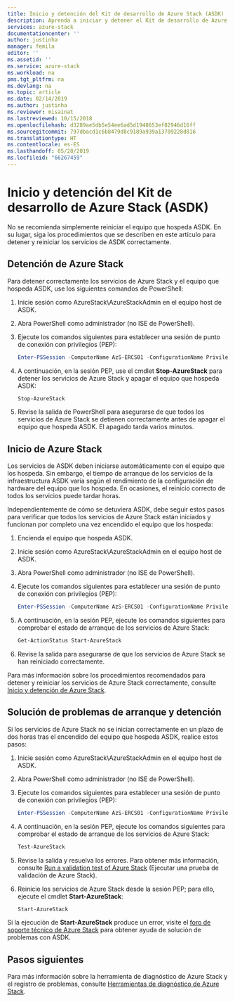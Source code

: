 ```yaml
---
title: Inicio y detención del Kit de desarrollo de Azure Stack (ASDK) | Microsoft Docs
description: Aprenda a iniciar y detener el Kit de desarrollo de Azure Stack (ASDK).
services: azure-stack
documentationcenter: ''
author: justinha
manager: femila
editor: ''
ms.assetid: ''
ms.service: azure-stack
ms.workload: na
pms.tgt_pltfrm: na
ms.devlang: na
ms.topic: article
ms.date: 02/14/2019
ms.author: justinha
ms.reviewer: misainat
ms.lastreviewed: 10/15/2018
ms.openlocfilehash: d3289ae5db5e54ee6ad5d1948653ef82946d16ff
ms.sourcegitcommit: 797dbacd1c6b8479d8c9189a939a13709228d816
ms.translationtype: HT
ms.contentlocale: es-ES
ms.lasthandoff: 05/28/2019
ms.locfileid: "66267459"
---
```

# <a name="start-and-stop-the-azure-stack-development-kit-asdk"></a>Inicio y detención del Kit de desarrollo de Azure Stack (ASDK)
No se recomienda simplemente reiniciar el equipo que hospeda ASDK. En su lugar, siga los procedimientos que se describen en este artículo para detener y reiniciar los servicios de ASDK correctamente. 

## <a name="stop-azure-stack"></a>Detención de Azure Stack 
Para detener correctamente los servicios de Azure Stack y el equipo que hospeda ASDK, use los siguientes comandos de PowerShell:

1. Inicie sesión como AzureStack\AzureStackAdmin en el equipo host de ASDK.
2. Abra PowerShell como administrador (no ISE de PowerShell).
3. Ejecute los comandos siguientes para establecer una sesión de punto de conexión con privilegios (PEP): 

   ```powershell
   Enter-PSSession -ComputerName AzS-ERCS01 -ConfigurationName PrivilegedEndpoint
   ```
4. A continuación, en la sesión PEP, use el cmdlet **Stop-AzureStack** para detener los servicios de Azure Stack y apagar el equipo que hospeda ASDK:

   ```powershell
   Stop-AzureStack
   ```
5. Revise la salida de PowerShell para asegurarse de que todos los servicios de Azure Stack se detienen correctamente antes de apagar el equipo que hospeda ASDK. El apagado tarda varios minutos.

## <a name="start-azure-stack"></a>Inicio de Azure Stack 
Los servicios de ASDK deben iniciarse automáticamente con el equipo que los hospeda. Sin embargo, el tiempo de arranque de los servicios de la infraestructura ASDK varía según el rendimiento de la configuración de hardware del equipo que los hospeda. En ocasiones, el reinicio correcto de todos los servicios puede tardar horas.

Independientemente de cómo se detuviera ASDK, debe seguir estos pasos para verificar que todos los servicios de Azure Stack están iniciados y funcionan por completo una vez encendido el equipo que los hospeda: 

1. Encienda el equipo que hospeda ASDK. 
2. Inicie sesión como AzureStack\AzureStackAdmin en el equipo host de ASDK.
3. Abra PowerShell como administrador (no ISE de PowerShell).
4. Ejecute los comandos siguientes para establecer una sesión de punto de conexión con privilegios (PEP):

   ```powershell
   Enter-PSSession -ComputerName AzS-ERCS01 -ConfigurationName PrivilegedEndpoint
   ```
5. A continuación, en la sesión PEP, ejecute los comandos siguientes para comprobar el estado de arranque de los servicios de Azure Stack:

   ```powershell
   Get-ActionStatus Start-AzureStack
   ```
6. Revise la salida para asegurarse de que los servicios de Azure Stack se han reiniciado correctamente.

Para más información sobre los procedimientos recomendados para detener y reiniciar los servicios de Azure Stack correctamente, consulte [Inicio y detención de Azure Stack](../operator/azure-stack-start-and-stop.md). 

## <a name="troubleshoot-startup-and-shutdown"></a>Solución de problemas de arranque y detención 
Si los servicios de Azure Stack no se inician correctamente en un plazo de dos horas tras el encendido del equipo que hospeda ASDK, realice estos pasos:

1. Inicie sesión como AzureStack\AzureStackAdmin en el equipo host de ASDK.
2. Abra PowerShell como administrador (no ISE de PowerShell).
3. Ejecute los comandos siguientes para establecer una sesión de punto de conexión con privilegios (PEP):

   ```powershell
   Enter-PSSession -ComputerName AzS-ERCS01 -ConfigurationName PrivilegedEndpoint
   ```
4. A continuación, en la sesión PEP, ejecute los comandos siguientes para comprobar el estado de arranque de los servicios de Azure Stack:

   ```powershell
   Test-AzureStack
   ```
5. Revise la salida y resuelva los errores. Para obtener más información, consulte [Run a validation test of Azure Stack](../operator/azure-stack-diagnostic-test.md) (Ejecutar una prueba de validación de Azure Stack).
6. Reinicie los servicios de Azure Stack desde la sesión PEP; para ello, ejecute el cmdlet **Start-AzureStack**:

   ```powershell
   Start-AzureStack
   ```

Si la ejecución de **Start-AzureStack** produce un error, visite el [foro de soporte técnico de Azure Stack](https://social.msdn.microsoft.com/Forums/en-US/home?forum=azurestack) para obtener ayuda de solución de problemas con ASDK. 

## <a name="next-steps"></a>Pasos siguientes 
Para más información sobre la herramienta de diagnóstico de Azure Stack y el registro de problemas, consulte [Herramientas de diagnóstico de Azure Stack](../operator/azure-stack-diagnostics.md).
